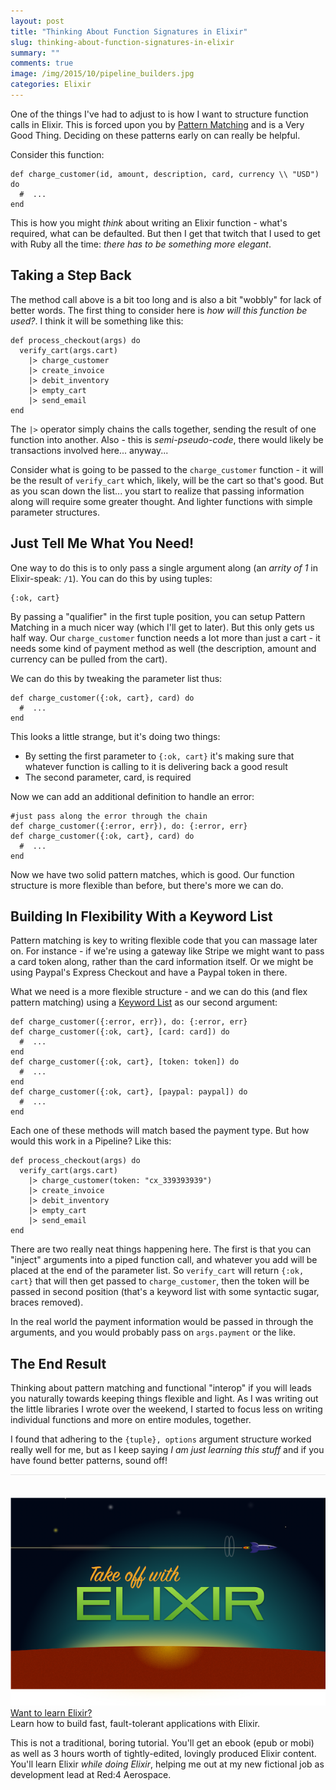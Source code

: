 ```yaml
---
layout: post
title: "Thinking About Function Signatures in Elixir"
slug: thinking-about-function-signatures-in-elixir
summary: ""
comments: true
image: /img/2015/10/pipeline_builders.jpg
categories: Elixir
---
```


One of the things I've had to adjust to is how I want to structure function calls in Elixir. This is forced upon you by [Pattern Matching](http://elixir-lang.org/getting-started/pattern-matching.html) and is a Very Good Thing. Deciding on these patterns early on can really be helpful.

Consider this function:

```
def charge_customer(id, amount, description, card, currency \\ "USD") do
  #  ...
end
```

This is how you might *think* about writing an Elixir function - what's required, what can be defaulted. But then I get that twitch that I used to get with Ruby all the time: *there has to be something more elegant*.

## Taking a Step Back

The method call above is a bit too long and is also a bit "wobbly" for lack of better words. The first thing to consider here is *how will this function be used?*. I think it will be something like this:

```
def process_checkout(args) do
  verify_cart(args.cart)
    |> charge_customer
    |> create_invoice
    |> debit_inventory
    |> empty_cart
    |> send_email
end
```

The `|>` operator simply chains the calls together, sending the result of one function into another. Also - this is *semi-pseudo-code*, there would likely be transactions involved here... anyway...

Consider what is going to be passed to the `charge_customer` function - it will be the result of `verify_cart` which, likely, will be the cart so that's good. But as you scan down the list... you start to realize that passing information along will require some greater thought. And lighter functions with simple parameter structures.

## Just Tell Me What You Need!

One way to do this is to only pass a single argument along (an *arrity of 1* in Elixir-speak: `/1`). You can do this by using tuples:

```
{:ok, cart}
```

By passing a "qualifier" in the first tuple position, you can setup Pattern Matching in a much nicer way (which I'll get to later). But this only gets us half way. Our `charge_customer` function needs a lot more than just a cart - it needs some kind of payment method as well (the description, amount and currency can be pulled from the cart).

We can do this by tweaking the parameter list thus:

```
def charge_customer({:ok, cart}, card) do
  #  ...
end
```

This looks a little strange, but it's doing two things:

 - By setting the first parameter to `{:ok, cart}` it's making sure that whatever function is calling to it is delivering back a good result
 - The second parameter, card, is required

Now we can add an additional definition to handle an error:

```
#just pass along the error through the chain
def charge_customer({:error, err}), do: {:error, err}
def charge_customer({:ok, cart}, card) do
  #  ...
end
```

Now we have two solid pattern matches, which is good. Our function structure is more flexible than before, but there's more we can do.

## Building In Flexibility With a Keyword List

Pattern matching is key to writing flexible code that you can massage later on. For instance - if we're using a gateway like Stripe we might want to pass a card token along, rather than the card information itself. Or we might be using Paypal's Express Checkout and have a Paypal token in there.

What we need is a more flexible structure - and we can do this (and flex pattern matching) using a [Keyword List](http://elixir-lang.org/getting-started/maps-and-dicts.html) as our second argument:

```
def charge_customer({:error, err}), do: {:error, err}
def charge_customer({:ok, cart}, [card: card]) do
  #  ...
end
def charge_customer({:ok, cart}, [token: token]) do
  #  ...
end
def charge_customer({:ok, cart}, [paypal: paypal]) do
  #  ...
end
```

Each one of these methods will match based the payment type. But how would this work in a Pipeline? Like this:

```
def process_checkout(args) do
  verify_cart(args.cart)
    |> charge_customer(token: "cx_339393939")
    |> create_invoice
    |> debit_inventory
    |> empty_cart
    |> send_email
end
```

There are two really neat things happening here. The first is that you can "inject" arguments into a piped function call, and whatever you add will be placed at the end of the parameter list. So `verify_cart` will return `{:ok, cart}` that will then get passed to `charge_customer`, then the token will be passed in second position (that's a keyword list with some syntactic sugar, braces removed).

In the real world the payment information would be passed in through the arguments, and you would probably pass on `args.payment` or the like.

## The End Result

Thinking about pattern matching and functional "interop" if you will leads you naturally towards keeping things flexible and light. As I was writing out the little libraries I wrote over the weekend, I started to focus less on writing individual functions and more on entire modules, together.

I found that adhering to the `{tuple}, options` argument structure worked really well for me, but as I keep saying *I am just learning this stuff* and if you have found better patterns, sound off!

<div class="ui items" style="padding-top:36px;border-top:1px solid #e5e5e5;">
  <div class="item">
    <div class="image">
      <a href="https://goo.gl/zvMHWK" target=_blank>
        <img src="/img/red4_product_slide.png">
      </a>
    </div>
    <div class="content">
      <a class="header" href="https://goo.gl/zvMHWK">Want to learn Elixir?</a>
      <div class="meta">
        <span>Learn how to build fast, fault-tolerant applications with Elixir.</span>
      </div>
      <div class="description">
        <p>
          This is not a traditional, boring tutorial. You'll get an ebook (epub or mobi) as well as 3 hours worth of tightly-edited,
          lovingly produced Elixir content. You'll learn Elixir <i> while doing Elixir</i>, helping me out at my new fictional job
          as development lead at Red:4 Aerospace.
        </p>
      </div>
    </div>
  </div>
</div>
